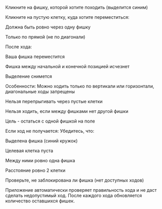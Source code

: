 Кликните на фишку, которой хотите походить (выделится синим)

Кликните на пустую клетку, куда хотите переместиться:

Должна быть ровно через одну фишку

Только по прямой (не по диагонали)

После хода:

Ваша фишка переместится

Фишка между начальной и конечной позицией исчезнет

Выделение снимется

Особенности:
Можно ходить только по вертикали или горизонтали, диагональные ходы запрещены

Нельзя перепрыгивать через пустые клетки

Нельзя ходить, если между фишками нет другой фишки

Цель - остаться с одной фишкой на поле

Если ход не получается:
Убедитесь, что:

Выделена фишка (синий кружок)

Целевая клетка пуста

Между ними ровно одна фишка

Расстояние ровно 2 клетки

Проверьте, не заблокирована ли фишка (нет доступных ходов)

Приложение автоматически проверяет правильность хода и не даст сделать недопустимый ход. После каждого хода обновляется количество оставшихся фишек.